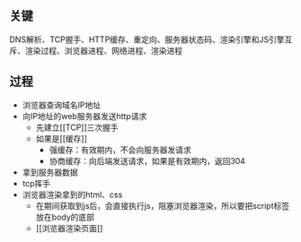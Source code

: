 ## 关键

DNS解析、TCP握手、HTTP缓存、重定向、服务器状态码、渲染引擎和JS引擎互斥、渲染过程、浏览器进程、网络进程、渲染进程

## 过程

- 浏览器查询域名IP地址
- 向IP地址的web服务器发送http请求
	- 先建立[[TCP]]三次握手
	- 如果是[[缓存]]
		- 强缓存：有效期内，不会向服务器发请求
		- 协商缓存：向后端发送请求，如果是有效期内，返回304
- 拿到服务器数据
- tcp挥手
- 浏览器渲染拿到的html、css
	- 在期间获取到js后，会直接执行js，阻塞浏览器渲染，所以要把script标签放在body的底部
	- [[浏览器渲染页面]]


